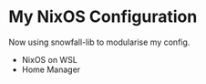 # My NixOS Configuration

Now using snowfall-lib to modularise my config. 

* NixOS on WSL
* Home Manager
